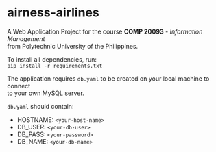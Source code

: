 # airness-airlines

A Web Application Project for the course **COMP 20093** - *Information Management*  
from Polytechnic University of the Philippines.

To install all dependencies, run:  
`pip install -r requirements.txt`

The application requires `db.yaml` to be created on your local machine to connect  
to your own MySQL server. 

`db.yaml` should contain:
- HOSTNAME: `<your-host-name>`
- DB_USER: `<your-db-user>`
- DB_PASS: `<your-password>`
- DB_NAME: `<your-db-name>`
